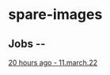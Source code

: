 # spare-images

## Jobs -- 
[20 hours ago - 11.march.22](https://www.linkedin.com/posts/abhitnc_aws-activity-6907581400497954816-oyfQ)
